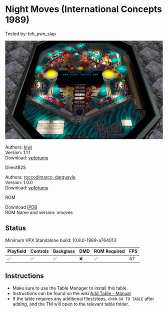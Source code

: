 # Night Moves (International Concepts 1989)
Tested by: teh_pwn_slap

![Table Preview](../../images/vpx-nightmoves-preview.png)

Authors: [kiwi](https://www.vpforums.org/index.php?showuser=30913)  
Version: 1.1.1  
Download: [vpforums](https://www.vpforums.org/index.php?app=downloads&showfile=14256)

DirectB2S

Authors: [roccodimarco, darquayle](https://www.vpforums.org/index.php?showuser=116076)  
Version: 1.0.0  
Download: [vpforums](https://www.vpforums.org/index.php?app=downloads&showfile=14257)

ROM

Download [IPDB](https://www.ipdb.org/files/3507/nmoves.zip)  
ROM Name and version: nmoves

## Status 

Minimum VPX Standalone build: 10.8.0-1989-a764013

| Playfield | Controls | Backglass | DMD | ROM Required | FPS | 
|-----------|----------|-----------|-----|--------------|-----|
| :white_check_mark: | :white_check_mark: | :white_check_mark: | :x: | :white_check_mark: | 47 |

## Instructions

- Make sure to use the Table Manager to install this table.
- Instructions can be found on the wiki [Add Table - Manual](https://github.com/LegendsUnchained/vpx-standalone-alp4k/wiki/%5B04%5D-%F0%9F%A7%A1-TM-%E2%80%90-Other-Features#add-table---manual)
- If the table requires any additional files/steps, click `GO TO TABLE` after adding, and the TM will open to the relevant table folder.

